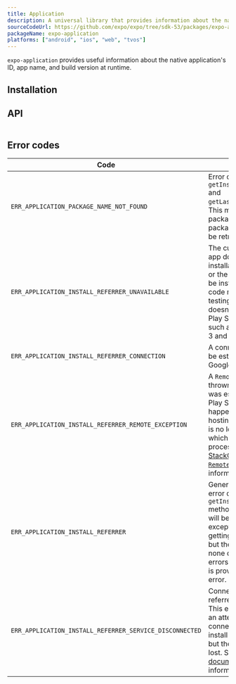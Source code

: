 ```yaml
---
title: Application
description: A universal library that provides information about the native application's ID, app name, and build version at runtime.
sourceCodeUrl: https://github.com/expo/expo/tree/sdk-53/packages/expo-application
packageName: expo-application
platforms: ["android", "ios", "web", "tvos"]
---
```


`expo-application` provides useful information about the native application's ID, app name, and build version at runtime.

## Installation

## API

```js

```

## Error codes

| Code                                                    | Description                                                                                                                                                                                                                                                                                                                                                                                                    |
| ------------------------------------------------------- | -------------------------------------------------------------------------------------------------------------------------------------------------------------------------------------------------------------------------------------------------------------------------------------------------------------------------------------------------------------------------------------------------------------- |
| `ERR_APPLICATION_PACKAGE_NAME_NOT_FOUND`                | Error code thrown by `getInstallationTimeAsync` and `getLastUpdateTimeAsync`. This may be thrown if the package information or package name could not be retrieved.                                                                                                                                                                                                                                            |
| `ERR_APPLICATION_INSTALL_REFERRER_UNAVAILABLE`          | The current Play Store app doesn't provide the installation referrer API, or the Play Store may not be installed. This error code may come up when testing on an AVD that doesn't come with the Play Store pre-installed, such as the Google Pixel 3 and Nexus 6.                                                                                                                                              |
| `ERR_APPLICATION_INSTALL_REFERRER_CONNECTION`           | A connection could not be established to the Google Play Store.                                                                                                                                                                                                                                                                                                                                                |
| `ERR_APPLICATION_INSTALL_REFERRER_REMOTE_EXCEPTION`     | A `RemoteException` was thrown after a connection was established to the Play Store. This may happen if the process hosting the remote object is no longer available, which usually means the process crashed. See [this StackOverflow answer on `RemoteException`](https://stackoverflow.com/questions/3156389/android-remoteexceptions-and-services) for more information.                                   |
| `ERR_APPLICATION_INSTALL_REFERRER`                      | General default case error code for the `getInstallReferrerAsync` method. This error code will be thrown if an exception occurred when getting the install referrer, but the exception was none of the more precise errors. The [`responseCode`](https://developer.android.com/reference/com/android/installreferrer/api/InstallReferrerClient.InstallReferrerResponse.html) is provided along with the error. |
| `ERR_APPLICATION_INSTALL_REFERRER_SERVICE_DISCONNECTED` | Connection to the install referrer service was lost. This error is thrown when an attempt was made to connect and set up the install referrer service, but the connection was lost. See the [Android documentation](https://developer.android.com/reference/com/android/installreferrer/api/InstallReferrerStateListener) for more information.                                                                |